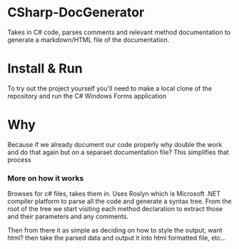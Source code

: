 # CSharp-DocGenerator
Takes in C# code, parses comments and relevant method documentation to generate a markdown/HTML file of the documentation.
# Install & Run
To try out the project yourself you'll need to make a local clone of the repository and run the C# Windows Forms application

# Why
Because if we already document our code properly why double the work and do that again but on a separaet documentation file? 
This simplifies that process

### More on how it works
Browses for c# files, takes them in.
Uses Roslyn which is Microsoft .NET compiler platform to parse all the code and generate a syntax tree.
From the root of the tree we start visiting each method declaration to extract those and their parameters and any comments.

Then from there it as simple as deciding on how to style the output, want html? then take the parsed data and output it into html formatted file, etc...